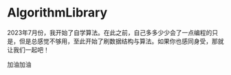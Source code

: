 # AlgorithmLibrary
2023年7月份，我开始了自学算法。在此之前，自己多多少少会了一点编程的只是，但是总感觉不够用，至此开始了刷数据结构与算法。如果你也感同身受，那就让我们一起吧！

加油加油
